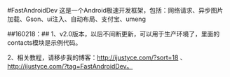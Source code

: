 #FastAndroidDev
这是一个Android极速开发框架，包括：网络请求、异步图片加载、Gson、ui注入、自动布局、支付宝、umeng

##160218：##
1、v2.0版本，以后不间断更新，可以用于生产环境了，里面的contacts模块是示例代码。

2、相关教程，请移步我的博客：http://ijustyce.com/?sort=18 、 http://ijustyce.com/?tag=FastAndroidDev。
